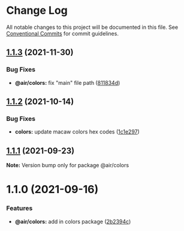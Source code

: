 # Change Log

All notable changes to this project will be documented in this file.
See [Conventional Commits](https://conventionalcommits.org) for commit guidelines.

## [1.1.3](https://github.com/AirLabsTeam/air-core/compare/@air/colors@1.1.2...@air/colors@1.1.3) (2021-11-30)

### Bug Fixes

- **@air/colors:** fix "main" file path ([811834d](https://github.com/AirLabsTeam/air-core/commit/811834d66ed8fe7fad07c0c437d62d208bcf2ea0))

## [1.1.2](https://github.com/AirLabsTeam/air-core/compare/@air/colors@1.1.1...@air/colors@1.1.2) (2021-10-14)

### Bug Fixes

- **colors:** update macaw colors hex codes ([1c1e297](https://github.com/AirLabsTeam/air-core/commit/1c1e297f8458061f85bc5451838310ccbab15780))

## [1.1.1](https://github.com/AirLabsTeam/air-core/compare/@air/colors@1.1.0...@air/colors@1.1.1) (2021-09-23)

**Note:** Version bump only for package @air/colors

# 1.1.0 (2021-09-16)

### Features

- **@air/colors:** add in colors package ([2b2394c](https://github.com/AirLabsTeam/air-core/commit/2b2394cb3defd12970fc16b0b801a64e74db46d6))
